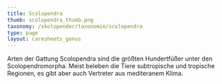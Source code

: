 ```yaml
---
title: Scolopendra
thumb: scolopendra_thumb.png
taxonomy: /skolopender/taxonomie/scolopendra
type: page
layout: caresheets_genus
---
```


Arten der Gattung Scolopendra sind die größten Hundertfüßer unter den Scolopendromorpha. Meist beleben die Tiere subtropische und tropische Regionen, es gibt aber auch Vertreter aus mediteranem Klima.